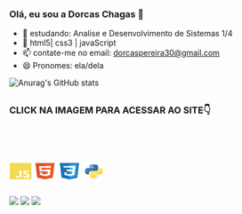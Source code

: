 ### Olá, eu sou a Dorcas Chagas 👋


- 🌱 estudando: Analise e Desenvolvimento de Sistemas 1/4
- 📖 html5| css3 | javaScript
- 📫 contate-me no email: dorcaspereira30@gmail.com
- 😄 Pronomes: ela/dela

![Anurag's GitHub stats](https://github-readme-stats.vercel.app/api?username=dorcaschagas&theme=dark&show_icons=true)
##
### CLICK NA IMAGEM PARA ACESSAR AO SITE👇
<a href="index.html"><img width="1000" src="https://user-images.githubusercontent.com/128332474/235817811-e0819755-b983-4967-aa61-c723597e8794.png" alt=""></a>


##
<div style="display: inline_block"><br>
  <img align="center" alt="Dorcas-Js" height="30" width="40" src="https://raw.githubusercontent.com/devicons/devicon/master/icons/javascript/javascript-plain.svg">
  <img align="center" alt="Dorcas-HTML" height="30" width="40" src="https://raw.githubusercontent.com/devicons/devicon/master/icons/html5/html5-original.svg">
  <img align="center" alt="Dorcas-CSS" height="30" width="40" src="https://raw.githubusercontent.com/devicons/devicon/master/icons/css3/css3-original.svg">
  <img align="center" alt="Dorcas-Python" height="30" width="40" src="https://raw.githubusercontent.com/devicons/devicon/master/icons/python/python-original.svg">
  </div>

##

<div>
  <a href="https://discord.gg/1086264186125946960" target="_blank"><img src="https://img.shields.io/badge/Discord-7289DA?style=for-the-badge&logo= discord&logoColor=white"   target="_blank"></a>
    <a href = "mailto:dorcaspereira30@gmail.com"><img src="https://img.shields.io/badge/-Gmail-%23333?style=for-the-badge&logo=gmail&logoColor=white" alvo ="_blank"></a>
    <a href="https://www.linkedin.com/in/dorcas-chagas-a828361a1/" target="_blank"><img src="https://img.shields.io/badge/-LinkedIn-%230077B5?style=for-the-badge&logo=linkedin&logoColor=white" target="_blank"></a>
</div>
